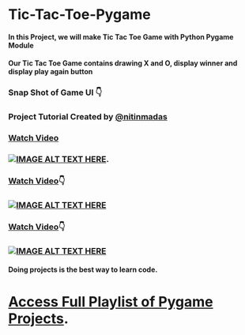 # Tic-Tac-Toe-Pygame

#### In this Project, we will make Tic Tac Toe Game with Python Pygame Module
#### Our Tic Tac Toe Game contains drawing X and O, display winner and display play again button

### Snap Shot of Game UI :point_down:

### Project Tutorial Created by [@nitinmadas](https://github.com/nitinmadas)

### [Watch Video](https://www.youtube.com/watch?v=BWdzdO9mZmc)

### [![IMAGE ALT TEXT HERE](https://img.youtube.com/vi/BWdzdO9mZmc/0.jpg)](https://www.youtube.com/watch?v=BWdzdO9mZmc).

### [Watch Video](https://www.youtube.com/watch?v=6Ra0-Z_B3H4):point_down:
### [![IMAGE ALT TEXT HERE](https://img.youtube.com/vi/6Ra0-Z_B3H4/0.jpg)](https://www.youtube.com/watch?v=6Ra0-Z_B3H4)

### [Watch Video](https://www.youtube.com/watch?v=Wk2ZVScJhbI):point_down:
### [![IMAGE ALT TEXT HERE](https://img.youtube.com/vi/Wk2ZVScJhbI/0.jpg)](https://www.youtube.com/watch?v=Wk2ZVScJhbI)

#### Doing projects is the best way to learn code.
# [Access Full Playlist of Pygame Projects](https://www.youtube.com/playlist?list=PL-sBHWqYN7dVKxx3Ytg8tx7DSXqlLqX0x).
